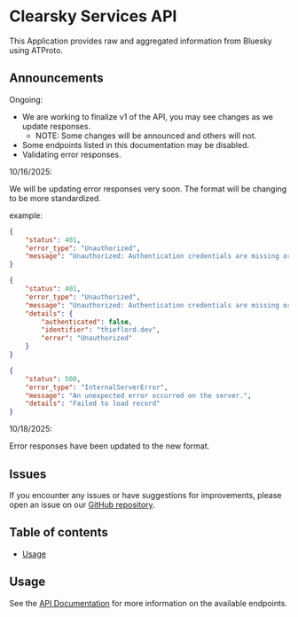 # Clearsky Services API

This Application provides raw and aggregated information from Bluesky using ATProto.

## Announcements
Ongoing:
- We are working to finalize v1 of the API, you may see changes as we update responses.
  - NOTE: Some changes will be announced and others will not.
- Some endpoints listed in this documentation may be disabled.
- Validating error responses.

10/16/2025:

We will be updating error responses very soon. The format will be changing to be more standardized.

example:
```json
{
    "status": 401,
    "error_type": "Unauthorized",
    "message": "Unauthorized: Authentication credentials are missing or invalid."
}
```
```json
{
    "status": 401,
    "error_type": "Unauthorized",
    "message": "Unauthorized: Authentication credentials are missing or invalid.",
    "details": {
        "authenticated": false,
        "identifier": "thieflord.dev",
        "error": "Unauthorized"
    }
}
```
```json
{
    "status": 500,
    "error_type": "InternalServerError",
    "message": "An unexpected error occurred on the server.",
    "details": "Failed to load record"
}
```

10/18/2025:

Error responses have been updated to the new format.

## Issues
If you encounter any issues or have suggestions for improvements, please open an issue on our [GitHub repository](https://github.com/ClearskyApp06/clearskyservices/issues).

## Table of contents

- [Usage](api.md)

## Usage

See the [API Documentation](api.md) for more information on the available endpoints.
